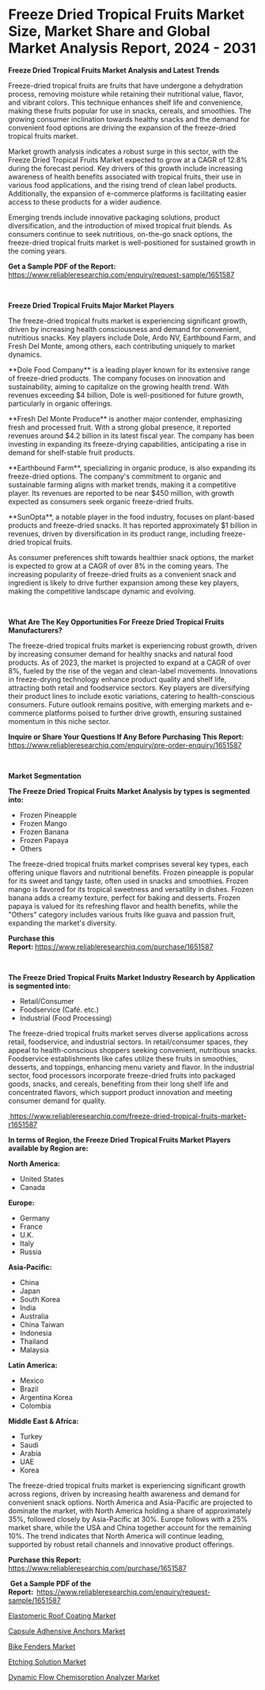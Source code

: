 <p><h1>Freeze Dried Tropical Fruits Market Size, Market Share and Global Market Analysis Report, 2024 - 2031</h1></p><p><strong>Freeze Dried Tropical Fruits Market Analysis and Latest Trends</strong></p>
<p><p>Freeze-dried tropical fruits are fruits that have undergone a dehydration process, removing moisture while retaining their nutritional value, flavor, and vibrant colors. This technique enhances shelf life and convenience, making these fruits popular for use in snacks, cereals, and smoothies. The growing consumer inclination towards healthy snacks and the demand for convenient food options are driving the expansion of the freeze-dried tropical fruits market.</p><p>Market growth analysis indicates a robust surge in this sector, with the Freeze Dried Tropical Fruits Market expected to grow at a CAGR of 12.8% during the forecast period. Key drivers of this growth include increasing awareness of health benefits associated with tropical fruits, their use in various food applications, and the rising trend of clean label products. Additionally, the expansion of e-commerce platforms is facilitating easier access to these products for a wider audience. </p><p>Emerging trends include innovative packaging solutions, product diversification, and the introduction of mixed tropical fruit blends. As consumers continue to seek nutritious, on-the-go snack options, the freeze-dried tropical fruits market is well-positioned for sustained growth in the coming years.</p></p>
<p><strong>Get a Sample PDF of the Report:&nbsp;</strong> <a href="https://www.reliableresearchiq.com/enquiry/request-sample/1651587?utm_campaign=1124&utm_medium=2&utm_source=Github&utm_content=ia&utm_term=26092024&utm_id=freeze-dried-tropical-fruits">https://www.reliableresearchiq.com/enquiry/request-sample/1651587</a></p>
<p>&nbsp;</p>
<p><strong>Freeze Dried Tropical Fruits Major Market Players</strong></p>
<p><p>The freeze-dried tropical fruits market is experiencing significant growth, driven by increasing health consciousness and demand for convenient, nutritious snacks. Key players include Dole, Ardo NV, Earthbound Farm, and Fresh Del Monte, among others, each contributing uniquely to market dynamics.</p><p>**Dole Food Company** is a leading player known for its extensive range of freeze-dried products. The company focuses on innovation and sustainability, aiming to capitalize on the growing health trend. With revenues exceeding $4 billion, Dole is well-positioned for future growth, particularly in organic offerings.</p><p>**Fresh Del Monte Produce** is another major contender, emphasizing fresh and processed fruit. With a strong global presence, it reported revenues around $4.2 billion in its latest fiscal year. The company has been investing in expanding its freeze-drying capabilities, anticipating a rise in demand for shelf-stable fruit products.</p><p>**Earthbound Farm**, specializing in organic produce, is also expanding its freeze-dried options. The company's commitment to organic and sustainable farming aligns with market trends, making it a competitive player. Its revenues are reported to be near $450 million, with growth expected as consumers seek organic freeze-dried fruits.</p><p>**SunOpta**, a notable player in the food industry, focuses on plant-based products and freeze-dried snacks. It has reported approximately $1 billion in revenues, driven by diversification in its product range, including freeze-dried tropical fruits.</p><p>As consumer preferences shift towards healthier snack options, the market is expected to grow at a CAGR of over 8% in the coming years. The increasing popularity of freeze-dried fruits as a convenient snack and ingredient is likely to drive further expansion among these key players, making the competitive landscape dynamic and evolving.</p></p>
<p>&nbsp;</p>
<p><strong>What Are The Key Opportunities For Freeze Dried Tropical Fruits Manufacturers?</strong></p>
<p><p>The freeze-dried tropical fruits market is experiencing robust growth, driven by increasing consumer demand for healthy snacks and natural food products. As of 2023, the market is projected to expand at a CAGR of over 8%, fueled by the rise of the vegan and clean-label movements. Innovations in freeze-drying technology enhance product quality and shelf life, attracting both retail and foodservice sectors. Key players are diversifying their product lines to include exotic variations, catering to health-conscious consumers. Future outlook remains positive, with emerging markets and e-commerce platforms poised to further drive growth, ensuring sustained momentum in this niche sector.</p></p>
<p><strong>Inquire or Share Your Questions If Any Before Purchasing This Report:</strong> <a href="https://www.reliableresearchiq.com/enquiry/pre-order-enquiry/1651587?utm_campaign=1124&utm_medium=2&utm_source=Github&utm_content=ia&utm_term=26092024&utm_id=freeze-dried-tropical-fruits">https://www.reliableresearchiq.com/enquiry/pre-order-enquiry/1651587</a></p>
<p>&nbsp;</p>
<p><strong>Market Segmentation</strong></p>
<p><strong>The Freeze Dried Tropical Fruits Market Analysis by types is segmented into:</strong></p>
<p><ul><li>Frozen Pineapple</li><li>Frozen Mango</li><li>Frozen Banana</li><li>Frozen Papaya</li><li>Others</li></ul></p>
<p><p>The freeze-dried tropical fruits market comprises several key types, each offering unique flavors and nutritional benefits. Frozen pineapple is popular for its sweet and tangy taste, often used in snacks and smoothies. Frozen mango is favored for its tropical sweetness and versatility in dishes. Frozen banana adds a creamy texture, perfect for baking and desserts. Frozen papaya is valued for its refreshing flavor and health benefits, while the "Others" category includes various fruits like guava and passion fruit, expanding the market's diversity.</p></p>
<p><strong>Purchase this Report:&nbsp;</strong><a href="https://www.reliableresearchiq.com/purchase/1651587?utm_campaign=1124&utm_medium=2&utm_source=Github&utm_content=ia&utm_term=26092024&utm_id=freeze-dried-tropical-fruits">https://www.reliableresearchiq.com/purchase/1651587</a></p>
<p>&nbsp;</p>
<p><strong>The Freeze Dried Tropical Fruits Market Industry Research by Application is segmented into:</strong></p>
<p><ul><li>Retail/Consumer</li><li>Foodservice (Café. etc.)</li><li>Industrial (Food Processing)</li></ul></p>
<p><p>The freeze-dried tropical fruits market serves diverse applications across retail, foodservice, and industrial sectors. In retail/consumer spaces, they appeal to health-conscious shoppers seeking convenient, nutritious snacks. Foodservice establishments like cafes utilize these fruits in smoothies, desserts, and toppings, enhancing menu variety and flavor. In the industrial sector, food processors incorporate freeze-dried fruits into packaged goods, snacks, and cereals, benefiting from their long shelf life and concentrated flavors, which support product innovation and meeting consumer demand for quality.</p></p>
<p><a href="https://www.reliableresearchiq.com/freeze-dried-tropical-fruits-market-r1651587?utm_campaign=1124&utm_medium=2&utm_source=Github&utm_content=ia&utm_term=26092024&utm_id=freeze-dried-tropical-fruits">&nbsp;https://www.reliableresearchiq.com/freeze-dried-tropical-fruits-market-r1651587</a></p>
<p><strong>In terms of Region, the Freeze Dried Tropical Fruits Market Players available by Region are:</strong></p>
<p>
    <p> <strong> North America: </strong>
        <ul>
            <li>United States</li>
            <li>Canada</li>
        </ul>
        </p> 
    <p> <strong> Europe: </strong>
        <ul>
            <li>Germany</li>
            <li>France</li>
            <li>U.K.</li>
            <li>Italy</li>
            <li>Russia</li>
        </ul>
        </p> 
    <p> <strong> Asia-Pacific: </strong>
        <ul>
            <li>China</li>
            <li>Japan</li>
            <li>South Korea</li>
            <li>India</li>
            <li>Australia</li>
            <li>China Taiwan</li>
            <li>Indonesia</li>
            <li>Thailand</li>
            <li>Malaysia</li>
        </ul>
        </p> 
    <p> <strong> Latin America: </strong>
        <ul>
            <li>Mexico</li>
            <li>Brazil</li>
            <li>Argentina Korea</li>
            <li>Colombia</li>
        </ul>
        </p> 
    <p> <strong> Middle East & Africa: </strong>
        <ul>
            <li>Turkey</li>
            <li>Saudi</li>
            <li>Arabia</li>
            <li>UAE</li>
            <li>Korea</li>
        </ul>
    </p>
    </p>
<p><p>The freeze-dried tropical fruits market is experiencing significant growth across regions, driven by increasing health awareness and demand for convenient snack options. North America and Asia-Pacific are projected to dominate the market, with North America holding a share of approximately 35%, followed closely by Asia-Pacific at 30%. Europe follows with a 25% market share, while the USA and China together account for the remaining 10%. The trend indicates that North America will continue leading, supported by robust retail channels and innovative product offerings.</p></p>
<p><strong>Purchase this Report: </strong><a href="https://www.reliableresearchiq.com/purchase/1651587?utm_campaign=1124&utm_medium=2&utm_source=Github&utm_content=ia&utm_term=26092024&utm_id=freeze-dried-tropical-fruits">https://www.reliableresearchiq.com/purchase/1651587</a></p>
<p>&nbsp;<strong>Get a Sample PDF of the Report:&nbsp;&nbsp;</strong><a href="https://www.reliableresearchiq.com/enquiry/request-sample/1651587?utm_campaign=1124&utm_medium=2&utm_source=Github&utm_content=ia&utm_term=26092024&utm_id=freeze-dried-tropical-fruits">https://www.reliableresearchiq.com/enquiry/request-sample/1651587</a></p>
<p><strong></strong></p>
<p><p><a href="https://www.linkedin.com/pulse/global-elastomeric-roof-coating-industry-research-report-lzbze?utm_campaign=1124&utm_medium=2&utm_source=Github&utm_content=ia&utm_term=26092024&utm_id=freeze-dried-tropical-fruits">Elastomeric Roof Coating Market</a></p><p><a href="https://github.com/MegiMusaj575/Market-Research-Report-List-1/blob/main/capsule-adhensive-anchors-market.md?utm_campaign=1124&utm_medium=2&utm_source=Github&utm_content=ia&utm_term=26092024&utm_id=freeze-dried-tropical-fruits">Capsule Adhensive Anchors Market</a></p><p><a href="https://issuu.com/reportprime-2/docs/bike-fenders-market-size-2030.pptx_3e38291a655c29?utm_campaign=1124&utm_medium=2&utm_source=Github&utm_content=ia&utm_term=26092024&utm_id=freeze-dried-tropical-fruits">Bike Fenders Market</a></p><p><a href="https://www.linkedin.com/pulse/market-dynamics-future-trends-global-etching-solution-sector-ln83e?utm_campaign=1124&utm_medium=2&utm_source=Github&utm_content=ia&utm_term=26092024&utm_id=freeze-dried-tropical-fruits">Etching Solution Market</a></p><p><a href="https://github.com/wwwkeltoum/Market-Research-Report-List-5/blob/main/dynamic-flow-chemisorption-analyzer-market.md?utm_campaign=1124&utm_medium=2&utm_source=Github&utm_content=ia&utm_term=26092024&utm_id=freeze-dried-tropical-fruits">Dynamic Flow Chemisorption Analyzer Market</a></p></p>